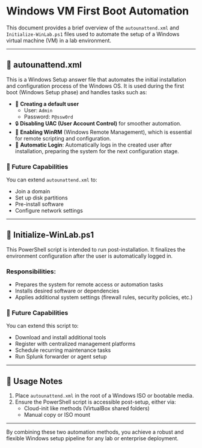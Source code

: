 
# Windows VM First Boot Automation

This document provides a brief overview of the `autounattend.xml` and `Initialize-WinLab.ps1` files used to automate the setup of a Windows virtual machine (VM) in a lab environment.

---

## 🔧 autounattend.xml

This is a Windows Setup answer file that automates the initial installation and configuration process of the Windows OS. It is used during the first boot (Windows Setup phase) and handles tasks such as:

- 📛 **Creating a default user**
  - User: `Admin`
  - Password: `P@ssw0rd`
- 🔒 **Disabling UAC (User Account Control)** for smoother automation.
- 🔌 **Enabling WinRM** (Windows Remote Management), which is essential for remote scripting and configuration.
- 🔁 **Automatic Login**: Automatically logs in the created user after installation, preparing the system for the next configuration stage.

### 🔮 Future Capabilities
You can extend `autounattend.xml` to:
- Join a domain
- Set up disk partitions
- Pre-install software
- Configure network settings

---

## 🧩 Initialize-WinLab.ps1

This PowerShell script is intended to run post-installation. It finalizes the environment configuration after the user is automatically logged in.

### Responsibilities:
- Prepares the system for remote access or automation tasks
- Installs desired software or dependencies
- Applies additional system settings (firewall rules, security policies, etc.)

### 🔮 Future Capabilities
You can extend this script to:
- Download and install additional tools
- Register with centralized management platforms
- Schedule recurring maintenance tasks
- Run Splunk forwarder or agent setup

---

## 📌 Usage Notes

1. Place `autounattend.xml` in the root of a Windows ISO or bootable media.
2. Ensure the PowerShell script is accessible post-setup, either via:
   - Cloud-init like methods (VirtualBox shared folders)
   - Manual copy or ISO mount

---

By combining these two automation methods, you achieve a robust and flexible Windows setup pipeline for any lab or enterprise deployment.
